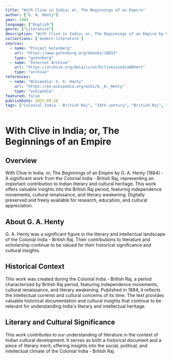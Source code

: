 ```yaml
---
title: "With Clive in India; or, The Beginnings of an Empire"
author: ["G. A. Henty"]
year: 1884
language: ["English"]
genre: ["Literature"]
description: "With Clive in India; or, The Beginnings of an Empire by G. Henty (1884) - A significant work from the Colonial India - British Raj, representing an important contribution to Indian literary and cultural heritage. Digitally preserved and freely available for research, education, and cultural appreciation."
collections: ['modern-literature']
sources:
  - name: "Project Gutenberg"
    url: "https://www.gutenberg.org/ebooks/18833"
    type: "gutenberg"
  - name: "Internet Archive"
    url: "https://archive.org/details/withcliveinindia00hent"
    type: "archive"
references:
  - name: "Wikipedia: G. A. Henty"
    url: "https://en.wikipedia.org/wiki/G._A._Henty"
    type: "wikipedia"
featured: false
publishDate: 2025-09-28
tags: ["Colonial India - British Raj", "19th century", "British Raj", "independence movement", "cultural renaissance", "nationalism", "literary revival", "Indian literature", "digital heritage", "public domain", "classical texts", "Imperial History", "Political History"]
---
```


# With Clive in India; or, The Beginnings of an Empire

## Overview

With Clive in India; or, The Beginnings of an Empire by G. A. Henty (1884) - A significant work from the Colonial India - British Raj, representing an important contribution to Indian literary and cultural heritage. This work offers valuable insights into the British Raj period, featuring independence movements, cultural renaissance, and literary awakening. Digitally preserved and freely available for research, education, and cultural appreciation.

## About G. A. Henty

G. A. Henty was a significant figure in the literary and intellectual landscape of the Colonial India - British Raj. Their contributions to literature and scholarship continue to be valued for their historical significance and cultural insights.

## Historical Context

This work was created during the Colonial India - British Raj, a period characterized by British Raj period, featuring independence movements, cultural renaissance, and literary awakening. Published in 1884, it reflects the intellectual currents and cultural concerns of its time. The text provides valuable historical documentation and cultural insights that continue to be relevant for understanding India's literary and intellectual heritage.

## Literary and Cultural Significance

This work contributes to our understanding of literature in the context of Indian cultural development. It serves as both a historical document and a piece of literary merit, offering insights into the social, political, and intellectual climate of the Colonial India - British Raj.


